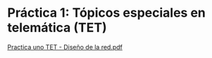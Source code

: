 # Práctica 1: Tópicos especiales en telemática (TET)

[Practica uno TET - Diseño de la red.pdf](https://github.com/jcmenco/practica-1-tet/files/7253842/Practica.uno.TET.-.Diseno.de.la.red.pdf)
